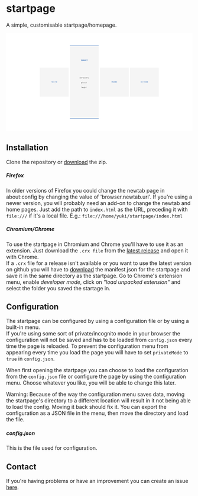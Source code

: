 # startpage

A simple, customisable startpage/homepage.

![example screenshot](/img/screenshots/2016-08-19-open.png?raw=true)

## Installation

Clone the repository or
[download](https://github.com/fuyuneko/startpage/archive/master.zip) the zip.

##### Firefox
In older versions of Firefox you could change the newtab page in about:config
by changing the value of 'browser.newtab.url'.
If you're using a newer version, you will probably need an add-on to change
the newtab and home pages.
Just add the path to ```index.html``` as the URL, preceding it
with ```file:///``` if it's a local file.
E.g.: ```file:///home/yuki/startpage/index.html```

##### Chromium/Chrome
To use the startpage in Chromium and Chrome you'll have to use it as an extension.
Just download the ```.crx file``` from the [latest release](https://github.com/fuyuneko/startpage/releases/latest)
and open it with Chrome.<br>
If a ```.crx``` file for a release isn't available or you want to use the latest version on github you
will have to [download](https://github.com/fuyuneko/startpage/blob/chromium-patch/manifest.json)
the manifest.json for the startpage and save it in the same directory as the startpage.
Go to Chrome's extension menu, enable _developer mode_, click on _"load unpacked
extension"_ and select the folder you saved the startage in.


## Configuration
The startpage can be configured by using a configuration file or by using a built-in menu.<br>
If you're using some sort of private/incognito mode in your browser the configuration will not be saved and
has to be loaded from ```config.json``` every time the page is reloaded. To prevent the configuration menu
from appearing every time you load the page you will have to set ```privateMode``` to ```true``` in ```config.json```.

When first opening the startpage you can choose to load the configuration from the ```config.json``` file
or configure the page by using the configuration menu. Choose whatever you like, you will be able to change this
later.<br>


Warning: Because of the way the configuration menu saves data, moving the startpage's directory to a different location
will result in it not being able to load the config. Moving it back should fix it. You can export the configuration as a
JSON file in the menu, then move the directory and load the file.

##### config.json
This is the file used for configuration.


## Contact
If you're having problems or have an improvement you can create an issue [here](https://github.com/fuyuneko/startpage/issues).

